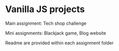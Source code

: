 # Vanilla JS projects

Main assignment: Tech shop challenge

Mini assignments: Blackjack game, Blog website

Readme are provided within each assignment folder

